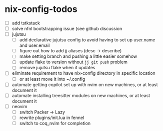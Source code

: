 # nix-config-todos

- [ ] add tstkstack
- [ ] solve nfnl bootstrapping issue (see github discussion 
- [ ] jujutsu
    - [ ] add declarative jujutsu config to avoid having to set up user.name and user.email
    - [ ] figure out how to add jj aliases (desc -> describe)
    - [ ] make setting branch and pushing a little easier somehow
    - [ ] update flake to version without `jj git push` problem
    - [ ] remove jujutsu flake when it updates
- [ ] eliminate requirement to have nix-config directory in specific location
    - [ ] or at least move it into ~/.config
- [ ] automate getting copilot set up with nvim on new machines, or at least document it
- [ ] automate installing treesitter modules on new machines, or at least document it
- [ ] neovim
    - [ ] switch Packer -> Lazy
    - [ ] rewrite plugins/init.lua in fennel
    - [ ] switch to coq_nvim for completion

